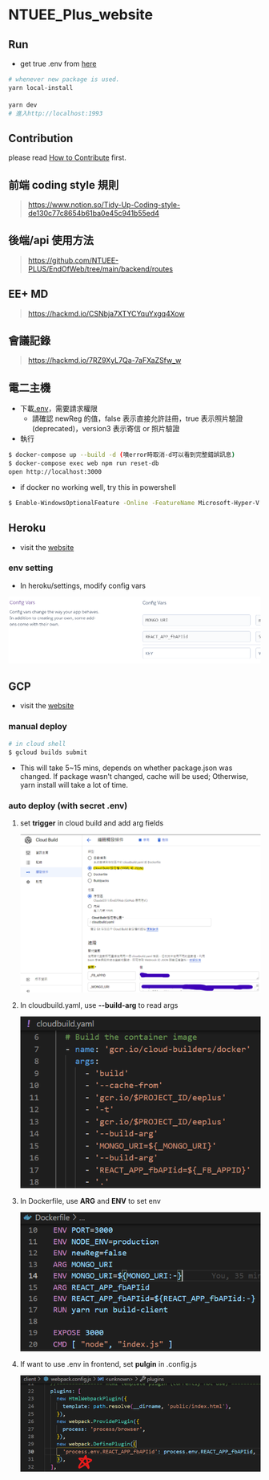 # NTUEE_Plus_website

## Run

- get true .env from [here](https://drive.google.com/drive/folders/1sIbHwgsVmo1IHE-nc3OvVdYd3-haUc5N?usp=sharing)

```bash
# whenever new package is used.
yarn local-install

yarn dev
# 進入http://localhost:1993
```

## Contribution

please read [How to Contribute](https://github.com/NTUEE-PLUS/EndOfWeb/blob/main/doc/contribution.md) first.

## 前端 coding style 規則

> https://www.notion.so/Tidy-Up-Coding-style-de130c77c8654b61ba0e45c941b55ed4

## 後端/api 使用方法

> https://github.com/NTUEE-PLUS/EndOfWeb/tree/main/backend/routes

## EE+ MD

> https://hackmd.io/CSNbja7XTYCYquYxgq4Xow

## 會議記錄

> https://hackmd.io/7RZ9XyL7Qa-7aFXaZSfw_w

## 電二主機

- 下載[.env](https://drive.google.com/drive/folders/1wruoEuM2yG2fNlA3i5pBeXH8IoKlr9cv?usp=sharing)，需要請求權限
  - 請確認 newReg 的值，false 表示直接允許註冊，true 表示照片驗證(deprecated)，version3 表示寄信 or 照片驗證
- 執行

```bash
$ docker-compose up --build -d (噴error時取消-d可以看到完整錯誤訊息)
$ docker-compose exec web npm run reset-db
open http://localhost:3000
```

- if docker no working well, try this in powershell

```bash
$ Enable-WindowsOptionalFeature -Online -FeatureName Microsoft-Hyper-V -All
```

## Heroku

- visit the [website](https://eeplus.herokuapp.com/)

### env setting

- In heroku/settings, modify config vars

![image](https://github.com/Claude0311/EndOfWeb/blob/NTUEEPLUS-152/screenshot/heroku-arg.png)

## GCP

- visit the [website](https://eeplus-jflswz6uxq-de.a.run.app/#/contact)

### manual deploy

```bash
# in cloud shell
$ gcloud builds submit
```

- This will take 5~15 mins, depends on whether package.json was changed. If package wasn't changed, cache will be used; Otherwise, yarn install will take a lot of time.

### auto deploy (with secret .env)

1. set **trigger** in cloud build and add arg fields

   ![image](https://github.com/Claude0311/EndOfWeb/blob/NTUEEPLUS-152/screenshot/gcp-arg-step1.png)

2. In cloudbuild.yaml, use **--build-arg** to read args

   ![image](https://github.com/Claude0311/EndOfWeb/blob/NTUEEPLUS-152/screenshot/gcp-arg-step2.png)

3. In Dockerfile, use **ARG** and **ENV** to set env

   ![image](https://github.com/Claude0311/EndOfWeb/blob/NTUEEPLUS-152/screenshot/gcp-arg-step3.png)

4. If want to use .env in frontend, set **pulgin** in .config.js

   ![image](https://github.com/Claude0311/EndOfWeb/blob/NTUEEPLUS-152/screenshot/gcp-arg-step4.png)
